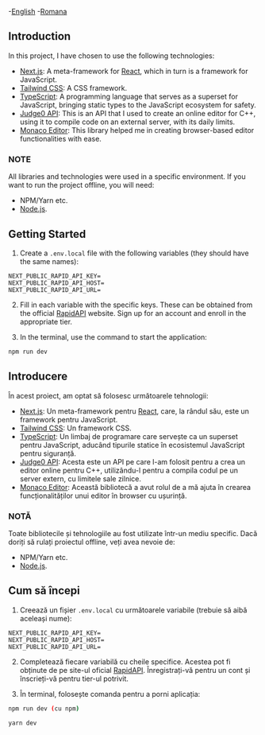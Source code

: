 -[English](#english)
-[Romana](#romana)



















## <a id="english">Introduction</a>

In this project, I have chosen to use the following technologies:

- [Next.js](https://nextjs.org/docs): A meta-framework for [React](https://react.dev/learn), which in turn is a framework for JavaScript.
- [Tailwind CSS](https://tailwindcss.com/docs/installation): A CSS framework.
- [TypeScript](https://www.typescriptlang.org/docs/): A programming language that serves as a superset for JavaScript, bringing static types to the JavaScript ecosystem for safety.
- [Judge0 API](https://ce.judge0.com): This is an API that I used to create an online editor for C++, using it to compile code on an external server, with its daily limits.
- [Monaco Editor](https://www.npmjs.com/package/@monaco-editor/react): This library helped me in creating browser-based editor functionalities with ease.

### NOTE
All libraries and technologies were used in a specific environment. If you want to run the project offline, you will need:

- NPM/Yarn etc.
- [Node.js](https://nodejs.org/en).

## Getting Started

1. Create a ```.env.local``` file with the following variables (they should have the same names):

```
NEXT_PUBLIC_RAPID_API_KEY=
NEXT_PUBLIC_RAPID_API_HOST=
NEXT_PUBLIC_RAPID_API_URL=
```

2. Fill in each variable with the specific keys. These can be obtained from the official [RapidAPI](https://rapidapi.com/judge0-official/api/judge0-ce) website. Sign up for an account and enroll in the appropriate tier.

3. In the terminal, use the command to start the application:

```bash
npm run dev
```


## <a id="romana">Introducere</a>

În acest proiect, am optat să folosesc următoarele tehnologii:

- [Next.js](https://nextjs.org/docs): Un meta-framework pentru [React](https://react.dev/learn), care, la rândul său, este un framework pentru JavaScript.
- [Tailwind CSS](https://tailwindcss.com/docs/installation): Un framework CSS.
- [TypeScript](https://www.typescriptlang.org/docs/): Un limbaj de programare care servește ca un superset pentru JavaScript, aducând tipurile statice în ecosistemul JavaScript pentru siguranță.
- [Judge0 API](https://ce.judge0.com): Acesta este un API pe care l-am folosit pentru a crea un editor online pentru C++, utilizându-l pentru a compila codul pe un server extern, cu limitele sale zilnice.
- [Monaco Editor](https://www.npmjs.com/package/@monaco-editor/react): Această bibliotecă a avut rolul de a mă ajuta în crearea funcționalităților unui editor în browser cu ușurință.

### NOTĂ
Toate bibliotecile și tehnologiile au fost utilizate într-un mediu specific. Dacă doriți să rulați proiectul offline, veți avea nevoie de:

- NPM/Yarn etc.
- [Node.js](https://nodejs.org/en).

## Cum să începi

1. Creează un fișier ```.env.local``` cu următoarele variabile (trebuie să aibă aceleași nume):

```
NEXT_PUBLIC_RAPID_API_KEY=
NEXT_PUBLIC_RAPID_API_HOST=
NEXT_PUBLIC_RAPID_API_URL=
```

2. Completează fiecare variabilă cu cheile specifice. Acestea pot fi obținute de pe site-ul oficial [RapidAPI](https://rapidapi.com/judge0-official/api/judge0-ce). Înregistrați-vă pentru un cont și înscrieți-vă pentru tier-ul potrivit.

3. În terminal, folosește comanda pentru a porni aplicația:

```bash
npm run dev (cu npm)
```
```bash
yarn dev

```